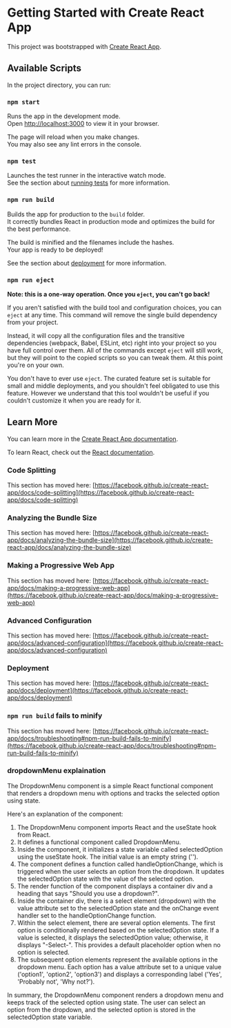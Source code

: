 # Getting Started with Create React App

This project was bootstrapped with [Create React App](https://github.com/facebook/create-react-app).

## Available Scripts

In the project directory, you can run:

### `npm start`

Runs the app in the development mode.\
Open [http://localhost:3000](http://localhost:3000) to view it in your browser.

The page will reload when you make changes.\
You may also see any lint errors in the console.

### `npm test`

Launches the test runner in the interactive watch mode.\
See the section about [running tests](https://facebook.github.io/create-react-app/docs/running-tests) for more information.

### `npm run build`

Builds the app for production to the `build` folder.\
It correctly bundles React in production mode and optimizes the build for the best performance.

The build is minified and the filenames include the hashes.\
Your app is ready to be deployed!

See the section about [deployment](https://facebook.github.io/create-react-app/docs/deployment) for more information.

### `npm run eject`

**Note: this is a one-way operation. Once you `eject`, you can't go back!**

If you aren't satisfied with the build tool and configuration choices, you can `eject` at any time. This command will remove the single build dependency from your project.

Instead, it will copy all the configuration files and the transitive dependencies (webpack, Babel, ESLint, etc) right into your project so you have full control over them. All of the commands except `eject` will still work, but they will point to the copied scripts so you can tweak them. At this point you're on your own.

You don't have to ever use `eject`. The curated feature set is suitable for small and middle deployments, and you shouldn't feel obligated to use this feature. However we understand that this tool wouldn't be useful if you couldn't customize it when you are ready for it.

## Learn More

You can learn more in the [Create React App documentation](https://facebook.github.io/create-react-app/docs/getting-started).

To learn React, check out the [React documentation](https://reactjs.org/).

### Code Splitting

This section has moved here: [https://facebook.github.io/create-react-app/docs/code-splitting](https://facebook.github.io/create-react-app/docs/code-splitting)

### Analyzing the Bundle Size

This section has moved here: [https://facebook.github.io/create-react-app/docs/analyzing-the-bundle-size](https://facebook.github.io/create-react-app/docs/analyzing-the-bundle-size)

### Making a Progressive Web App

This section has moved here: [https://facebook.github.io/create-react-app/docs/making-a-progressive-web-app](https://facebook.github.io/create-react-app/docs/making-a-progressive-web-app)

### Advanced Configuration

This section has moved here: [https://facebook.github.io/create-react-app/docs/advanced-configuration](https://facebook.github.io/create-react-app/docs/advanced-configuration)

### Deployment

This section has moved here: [https://facebook.github.io/create-react-app/docs/deployment](https://facebook.github.io/create-react-app/docs/deployment)

### `npm run build` fails to minify

This section has moved here: [https://facebook.github.io/create-react-app/docs/troubleshooting#npm-run-build-fails-to-minify](https://facebook.github.io/create-react-app/docs/troubleshooting#npm-run-build-fails-to-minify)


### dropdownMenu explaination

The DropdownMenu component is a simple React functional component that renders a dropdown menu with options and tracks the selected option using state.

Here's an explanation of the component:

1. The DropdownMenu component imports React and the useState hook from React.
2. It defines a functional component called DropdownMenu.
3. Inside the component, it initializes a state variable called selectedOption using the useState hook. The initial value is an empty string ('').
4. The component defines a function called handleOptionChange, which is triggered when the user selects an option from the dropdown. It updates the selectedOption state with the value of the selected option.
5. The render function of the component displays a container div and a heading that says "Should you use a dropdown?".
6. Inside the container div, there is a select element (dropdown) with the value attribute set to the selectedOption state and the onChange event handler set to the handleOptionChange function.
7. Within the select element, there are several option elements. The first option is conditionally rendered based on the selectedOption state. If a value is selected, it displays the selectedOption value; otherwise, it displays "-Select-". This provides a default placeholder option when no option is selected.
8. The subsequent option elements represent the available options in the dropdown menu. Each option has a value attribute set to a unique value ('option1', 'option2', 'option3') and displays a corresponding label ('Yes', 'Probably not', 'Why not?').

In summary, the DropdownMenu component renders a dropdown menu and keeps track of the selected option using state. The user can select an option from the dropdown, and the selected option is stored in the selectedOption state variable.
